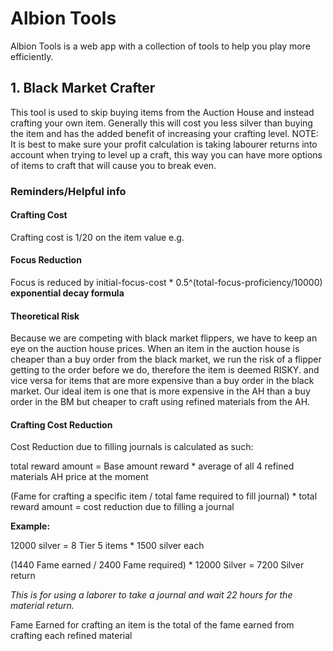 # Albion Tools
Albion Tools is a web app with a collection of tools to help you play more efficiently.

## 1. Black Market Crafter
This tool is used to skip buying items from the Auction House and instead crafting your own item. Generally this will cost you less silver than buying the item and has the added benefit of increasing your crafting level.
NOTE: It is best to make sure your profit calculation is taking labourer returns into account when trying to level up a craft, this way you can have more options of items to craft that will cause you to break even.
### Reminders/Helpful info

#### Crafting Cost
Crafting cost is 1/20 on the item value
e.g. 

#### Focus Reduction
Focus is reduced by initial-focus-cost \* 0.5^(total-focus-proficiency/10000) **exponential decay formula**

#### Theoretical Risk
Because we are competing with black market flippers, we have to keep an eye on the auction house prices. When an item in the auction house is cheaper than a buy order from the black market, we run the risk of a flipper getting to the order before we do, therefore the item is deemed RISKY. and vice versa for items that are more expensive than a buy order in the black market. Our ideal item is one that is more expensive in the AH than a buy order in the BM but cheaper to craft using refined materials from the AH.

#### Crafting Cost Reduction 
Cost Reduction due to filling journals is calculated as such:

total reward amount = Base amount reward * average of all 4 refined materials AH price at the moment

(Fame for crafting a specific item / total fame required to fill journal) * total reward amount = cost reduction due to filling a journal

**Example:**

12000 silver = 8 Tier 5 items * 1500 silver each

(1440 Fame earned / 2400 Fame required) * 12000 Silver = 7200 Silver return

*This is for using a laborer to take a journal and wait 22 hours for the material return.*

Fame Earned for crafting an item is the total of the fame earned from crafting each refined material

